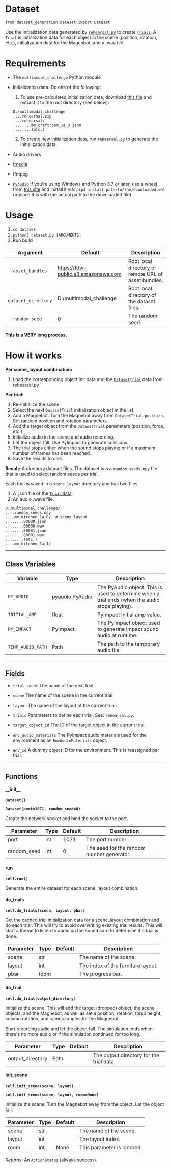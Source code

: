 # Dataset

`from dataset_generation.dataset import Dataset`

Use the initialization data generated by [`rehearsal.py`](rehearsal.md) to create [`Trials`](../api/trial.md). A `Trial` is initialization data for each object in the scene (position, rotation, etc.), initialization data for the Magenbot, and a .wav file.

# Requirements

- The `multimodal_challenge` Python module
- Initialization data. Do one of the following:
  1. To use pre-calculated initialization data, download [this file](https://alters-mit.github.io/datasets/multimodal_challenge/rehearsal.zip) and extract it to the root directory (see below):
  ```
  D:/multimodal_challenge
  ....rehearsal.zip
  ....rehearsal/
  ........mm_craftroom_1a_0.json
  ........(etc.)
  ```
  2. To create new initialization data, run [`rehearsal.py`](rehearsal.md) to generate the initialization data.

- Audio drivers
- [fmedia](https://stsaz.github.io/fmedia/)
- ffmpeg
- [`PyAudio`](https://people.csail.mit.edu/hubert/pyaudio/) If you're using Windows and Python 3.7 or later, use a wheel from [this site](https://www.lfd.uci.edu/~gohlke/pythonlibs/) and install it via: `pip3 install path/to/the/downloaded.whl` (replace this with the actual path to the downloaded file)

# Usage

1. `cd dataset`
2. `python3 dataset.py [ARGUMENTS]`
3. Run build

| Argument | Default | Description |
| --- | --- | --- |
| `--asset_bundles` | https://tdw-public.s3.amazonaws.com | Root local directory or remote URL of asset bundles. |
| `--dataset_directory` | D:/multimodal_challenge | Root local directory of the dataset files. |
| `--random_seed` | 0 | The random seed. |

**This is a VERY long process.**

# How it works

**Per scene_layout combination:**

1. Load the corresponding object init data and the [`DatasetTrial`](../api/dataset_trial.md) data from rehearsal.py

**Per trial:**

1. Re-initialize the scene.
2. Select the next `DatasetTrial` initialization object in the list.
3. Add a Magnebot. Turn the Magnebot away from `DatasetTrial.position`. Set random position and rotation parameters.
4. Add the target object from the `DatasetTrial` parameters (position, force, etc.)
5. Initialize audio in the scene and audio recording.
6. Let the object fall. Use PyImpact to generate collisions.
7. The trial stops either when the sound stops playing or if a maximum number of frames has been reached.
8. Save the results to disk.

**Result:** A directory dataset files. The dataset has a `random_seeds.npy` file that is used to select random seeds per trial.

Each trial is saved in a `scene_layout` directory and has two files:

1. A .json file of the [`Trial` data](../api/trial.md).
2. An audio .wave file.

```
D:/multimodal_challenge/
....random_seeds.npy
....mm_kitchen_1a_0/  # scene_layout
........00000.json
........00000.wav
........00001.json
........00001.wav
........(etc.)
....mm_kitchen_1a_1/
```

***

## Class Variables

| Variable | Type | Description |
| --- | --- | --- |
| `PY_AUDIO` | pyaudio.PyAudio | The PyAudio object. This is used to determine when a trial ends (when the audio stops playing). |
| `INITIAL_AMP` | float | PyImpact initial amp value. |
| `PY_IMPACT` | PyImpact | The PyImpact object used to generate impact sound audio at runtime. |
| `TEMP_AUDIO_PATH` | Path | The path to the temporary audio file. |

***

## Fields

- `trial_count` The name of the next trial.

- `scene` The name of the scene in the current trial.

- `layout` The name of the layout of the current trial.

- `trials` Parameters to define each trial. See: `rehearsal.py`.

- `target_object_id` The ID of the target object in the current trial.

- `env_audio_materials` The PyImpact audio materials used for the environment as an `EnvAudioMaterials` object.

- `env_id` A dummy object ID for the environment. This is reassigned per trial.

***

## Functions

#### \_\_init\_\_

**`Dataset()`**

**`Dataset(port=1071, random_seed=0)`**

Create the network socket and bind the socket to the port.

| Parameter | Type | Default | Description |
| --- | --- | --- | --- |
| port |  int  | 1071 | The port number. |
| random_seed |  int  | 0 | The seed for the random number generator. |

#### run

**`self.run()`**

Generate the entire dataset for each scene_layout combination.

#### do_trials

**`self.do_trials(scene, layout, pbar)`**

Get the cached trial initialization data for a scene_layout combination and do each trial.
This will try to avoid overwriting existing trial results.
This will start a thread to listen to audio on the sound card to determine if a trial is done.

| Parameter | Type | Default | Description |
| --- | --- | --- | --- |
| scene |  str |  | The name of the scene. |
| layout |  int |  | The index of the furniture layout. |
| pbar |  tqdm |  | The progress bar. |

#### do_trial

**`self.do_trial(output_directory)`**

Initialize the scene. This will add the target (dropped) object, the scene objects, and the Magnebot,
as well as set a position, rotation, torso height, column rotation, and camera angles for the Magnebot.

Start recording audio and let the object fall. The simulation ends when there's no more audio or
if the simulation continued for too long.

| Parameter | Type | Default | Description |
| --- | --- | --- | --- |
| output_directory |  Path |  | The output directory for the trial data. |

#### init_scene

**`self.init_scene(scene, layout)`**

**`self.init_scene(scene, layout, room=None)`**

Initialize the scene. Turn the Magnebot away from the object. Let the object fall.


| Parameter | Type | Default | Description |
| --- | --- | --- | --- |
| scene |  str |  | The name of the scene. |
| layout |  int |  | The layout index. |
| room |  int  | None | This parameter is ignored. |

_Returns:_  An `ActionStatus` (always success).

